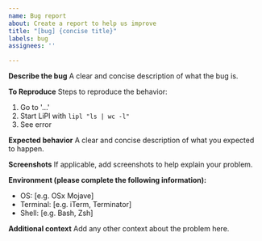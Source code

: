 ```yaml
---
name: Bug report
about: Create a report to help us improve
title: "[bug] {concise title}"
labels: bug
assignees: ''

---
```


**Describe the bug**
A clear and concise description of what the bug is.

**To Reproduce**
Steps to reproduce the behavior:
1. Go to '...'
2. Start LiPl with `lipl "ls | wc -l"`
4. See error

**Expected behavior**
A clear and concise description of what you expected to happen.

**Screenshots**
If applicable, add screenshots to help explain your problem.

**Environment (please complete the following information):**
 - OS: [e.g. OSx Mojave]
 - Terminal: [e.g. iTerm, Terminator]
 - Shell: [e.g. Bash, Zsh]


**Additional context**
Add any other context about the problem here.
